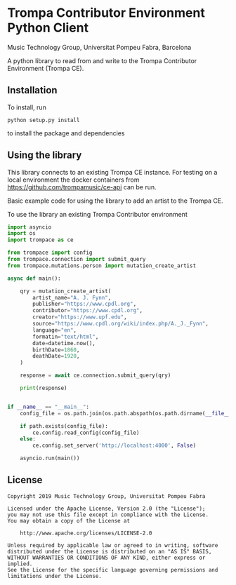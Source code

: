 # Trompa Contributor Environment Python Client

Music Technology Group, Universitat Pompeu Fabra, Barcelona

A python library to read from and write to the Trompa Contributor Environment
(Trompa CE).

## Installation

To install, run

    python setup.py install

to install the package and dependencies

## Using the library

This library connects to an existing Trompa CE instance. For testing on a local
environment the docker containers from https://github.com/trompamusic/ce-api
can be run.

Basic example code for using the library to add an artist to the Trompa CE.

To use the library an existing Trompa Contributor environment

```python
import asyncio
import os
import trompace as ce

from trompace import config
from trompace.connection import submit_query
from trompace.mutations.person import mutation_create_artist

async def main():

    qry = mutation_create_artist(
        artist_name="A. J. Fynn",
        publisher="https://www.cpdl.org",
        contributor="https://www.cpdl.org",
        creator="https://www.upf.edu",
        source="https://www.cpdl.org/wiki/index.php/A._J._Fynn",
        language="en",
        formatin="text/html",
        date=datetime.now(),
        birthDate=1860,
        deathDate=1920,
    )

    response = await ce.connection.submit_query(qry)

    print(response)


if __name__ == "__main__":
    config_file = os.path.join(os.path.abspath(os.path.dirname(__file__)), 'import.ini')

    if path.exists(config_file):
        ce.config.read_config(config_file)
    else:
        ce.config.set_server('http://localhost:4000', False)

    asyncio.run(main())
```

## License

```
Copyright 2019 Music Technology Group, Universitat Pompeu Fabra

Licensed under the Apache License, Version 2.0 (the "License");
you may not use this file except in compliance with the License.
You may obtain a copy of the License at

    http://www.apache.org/licenses/LICENSE-2.0

Unless required by applicable law or agreed to in writing, software
distributed under the License is distributed on an "AS IS" BASIS,
WITHOUT WARRANTIES OR CONDITIONS OF ANY KIND, either express or implied.
See the License for the specific language governing permissions and
limitations under the License.
```
